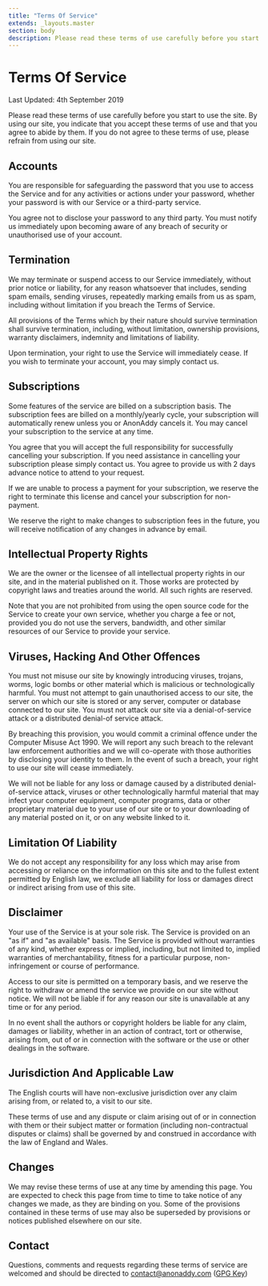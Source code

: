 ```yaml
---
title: "Terms Of Service"
extends: _layouts.master
section: body
description: Please read these terms of use carefully before you start to use the site. By using our site, you indicate that you accept these terms of use and that you agree to abide by them.
---
```


<h1 class="w-full text-center">Terms Of Service</h1>
<div class="w-full mt-4 mb-12">
  <div class="h-1 mx-auto gradient w-64 opacity-25 my-0 py-0 rounded-t"></div>
</div>

<p class="text-sm text-grey-400 mb-4">Last Updated: 4th September 2019</p>

Please read these terms of use carefully before you start to use the site. By using our site, you indicate that you accept these terms of use and that you agree to abide by them. If you do not agree to these terms of use, please refrain from using our site.

## Accounts

You are responsible for safeguarding the password that you use to access the Service and for any activities or actions under your password, whether your password is with our Service or a third-party service.

You agree not to disclose your password to any third party. You must notify us immediately upon becoming aware of any breach of security or unauthorised use of your account.

## Termination

We may terminate or suspend access to our Service immediately, without prior notice or liability, for any reason whatsoever that includes, sending spam emails, sending viruses, repeatedly marking emails from us as spam, including without limitation if you breach the Terms of Service.

All provisions of the Terms which by their nature should survive termination shall survive termination, including, without limitation, ownership provisions, warranty disclaimers, indemnity and limitations of liability.

Upon termination, your right to use the Service will immediately cease. If you wish to terminate your account, you may simply contact us.

## Subscriptions

Some features of the service are billed on a subscription basis. The subscription fees are billed on a monthly/yearly cycle, your subscription will automatically renew unless you or AnonAddy cancels it. You may cancel your subscription to the service at any time.

You agree that you will accept the full responsibility for successfully cancelling your subscription. If you need assistance in cancelling your subscription please simply contact us. You agree to provide us with 2 days advance notice to attend to your request.

If we are unable to process a payment for your subscription, we reserve the right to terminate this license and cancel your subscription for non-payment.

We reserve the right to make changes to subscription fees in the future, you will receive notification of any changes in advance by email.

## Intellectual Property Rights

We are the owner or the licensee of all intellectual property rights in our site, and in the material published on it. Those works are protected by copyright laws and treaties around the world. All such rights are reserved.

Note that you are not prohibited from using the open source code for the Service to create your own service, whether you charge a fee or not, provided you do not use the servers, bandwidth, and other similar resources of our Service to provide your service.

## Viruses, Hacking And Other Offences

You must not misuse our site by knowingly introducing viruses, trojans, worms, logic bombs or other material which is malicious or technologically harmful. You must not attempt to gain unauthorised access to our site, the server on which our site is stored or any server, computer or database connected to our site. You must not attack our site via a denial-of-service attack or a distributed denial-of service attack.

By breaching this provision, you would commit a criminal offence under the Computer Misuse Act 1990. We will report any such breach to the relevant law enforcement authorities and we will co-operate with those authorities by disclosing your identity to them. In the event of such a breach, your right to use our site will cease immediately.

We will not be liable for any loss or damage caused by a distributed denial-of-service attack, viruses or other technologically harmful material that may infect your computer equipment, computer programs, data or other proprietary material due to your use of our site or to your downloading of any material posted on it, or on any website linked to it.

## Limitation Of Liability

We do not accept any responsibility for any loss which may arise from accessing or reliance on the information on this site and to the fullest extent permitted by English law, we exclude all liability for loss or damages direct or indirect arising from use of this site.

## Disclaimer

Your use of the Service is at your sole risk. The Service is provided on an "as if" and "as available" basis. The Service is provided without warranties of any kind, whether express or implied, including, but not limited to, implied warranties of merchantability, fitness for a particular purpose, non-infringement or course of performance.

Access to our site is permitted on a temporary basis, and we reserve the right to withdraw or amend the service we provide on our site without notice. We will not be liable if for any reason our site is unavailable at any time or for any period.

In no event shall the authors or copyright holders be liable for any claim, damages or liability, whether in an action of contract, tort or otherwise, arising from, out of or in connection with the software or the use or other dealings in the software.

## Jurisdiction And Applicable Law

The English courts will have non-exclusive jurisdiction over any claim arising from, or related to, a visit to our site.

These terms of use and any dispute or claim arising out of or in connection with them or their subject matter or formation (including non-contractual disputes or claims) shall be governed by and construed in accordance with the law of England and Wales.

## Changes

We may revise these terms of use at any time by amending this page. You are expected to check this page from time to time to take notice of any changes we made, as they are binding on you. Some of the provisions contained in these terms of use may also be superseded by provisions or notices published elsewhere on our site.

## Contact

Questions, comments and requests regarding these terms of service are welcomed and should be directed to [contact@anonaddy.com](mailto:contact@anonaddy.com) ([GPG Key](/anonaddy-contact-public-key.asc))
